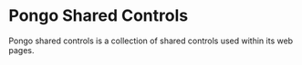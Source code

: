 # Pongo Shared Controls

Pongo shared controls is a collection of shared controls used within its web pages.
